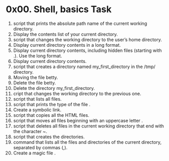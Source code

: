 # 0x00. Shell, basics Task
1. script that prints the absolute path name of the current working directory.
2. Display the contents list of your current directory.
3. script that changes the working directory to the user’s home directory.
4. Display current directory contents in a long format.
5. Display current directory contents, including hidden files (starting with .). Use the long format.
6. Display current directory contents.
7. script that creates a directory named my_first_directory in the /tmp/ directory.
8. Moving the file betty.
9. Delete the file betty.
10. Delete the directory my_first_directory.
11. cript that changes the working directory to the previous one.
12. script that lists all files.
13. script that prints the type of the file .
14. Create a symbolic link.
15. script that copies all the HTML files.
16.  script that moves all files beginning with an uppercase letter .
17.  script that deletes all files in the current working directory that end with the character ~.
18.  script that creates the directories.
19. command that lists all the files and directories of the current directory, separated by commas (,).
20. Create a magic file .

